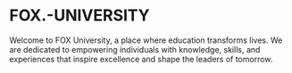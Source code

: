 # FOX.-UNIVERSITY
Welcome to FOX University, a place where education transforms lives. We are dedicated to empowering individuals with knowledge, skills, and experiences that inspire excellence and shape the leaders of tomorrow.
